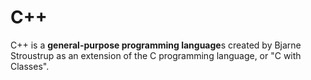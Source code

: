 # C++

C++ is a **general-purpose programming language**s created by Bjarne Stroustrup as an extension of the C programming language, or "C with Classes".